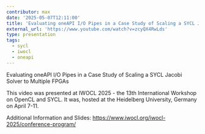 ```yaml
---
contributor: max
date: '2025-05-07T12:11:00'
title: 'Evaluating oneAPI I/O Pipes in a Case Study of Scaling a SYCL Jacobi Solver to Multiple FPGAs'
external_url: 'https://www.youtube.com/watch?v=zcyQX4RwLds'
type: presentation
tags:
  - sycl
  - iwocl
  - oneapi
---
```


Evaluating oneAPI I/O Pipes in a Case Study of Scaling a SYCL Jacobi Solver to Multiple FPGAs

This video was presented at IWOCL 2025 - the 13th International Workshop on OpenCL and SYCL. 
It was, hosted at the Heidelberg University, Germany on April 7-11.

Additional Information and Slides: 
https://www.iwocl.org/iwocl-2025/conference-program/

